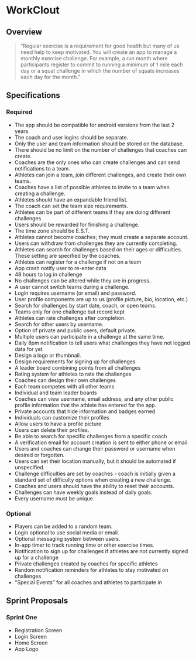 # WorkClout
## Overview
> “Regular exercise is a requirement for good health but many of us need help to keep motivated. You will create an app to manage a monthly exercise challenge. For example, a run month where participants register to commit to running a minimum of 1 mile each day or a squat challenge in which the number of squats increases each day for the month.”

## Specifications
### Required
* The app should be compatible for android versions from the last 2 years.
* The coach and user logins should be separate.
* Only the user and team information should be stored on the database.
* There should be no limit on the number of challenges that coaches can create.
* Coaches are the only ones who can create challenges and can send notifications to a team.
* Athletes can join a team, join different challenges, and create their own teams.
* Coaches have a list of possible athletes to invite to a team when creating a challenge.
* Athletes should have an expandable friend list.
* The coach can set the team size requirements.
* Athletes can be part of different teams if they are doing different challenges 
* Users should be rewarded for finishing a challenge.
* The time zone should be E.S.T.
* Athletes cannot become coaches; they must create a separate account.
* Users can withdraw from challenges they are currently completing.
* Athletes can search for challenges based on their ages or difficulties. These setting are specified by the coaches.
* Athletes can register for a challenge if not on a team
* App crash notify user to re-enter data
* 48 hours to log in challenge
* No challenges can be altered while they are in progress.
* A user cannot switch teams during a challenge.
* Login requires username (or email) and password.
* User profile components are up to us (profile picture, bio, location, etc.)
* Search for challenges by start date, coach, or open teams.
* Teams only for one challenge but record kept
* Athletes can rate challenges after completion.
* Search for other users by username.
* Option of private and public users, default private.
* Multiple users can participate in a challenge at the same time.
* Daily 8pm notification to tell users what challenges they have not logged data for yet
* Design a logo or thumbnail.
* Design requirements for signing up for challenges
* A leader board combining points from all challenges
* Rating system for athletes to rate the challenges
* Coaches can design their own challenges
* Each team competes with all other teams
* Individual and team leader boards
* Coaches can view username, email address, and any other public profile information that the athlete has entered for the app.
* Private accounts that hide information and badges earned
* Individuals can customize their profiles
* Allow users to have a profile picture
* Users can delete their profiles.
* Be able to search for specific challenges from a specific coach
* A verification email for account creation is sent to either phone or email
* Users and coaches can change their password or username when desired or forgotten.
* Users can set their location manually, but it should be automated if unspecified.
* Challenge difficulties are set by coaches - coach is initially given a standard set of difficulty options when creating a new challenge.
* Coaches and users should have the ability to reset their accounts.
* Challenges can have weekly goals instead of daily goals.
* Every username must be unique.
### Optional
* Players can be added to a random team.
* Login optional to use social media or email.
* Optional messaging system between users.
* In-app timer to track running time or other exercise times.
* Notification to sign up for challenges if athletes are not currently signed up for a challenge
* Private challenges created by coaches for specific athletes
* Random notification reminders for athletes to stay motivated on challenges
* "Special Events” for all coaches and athletes to participate in
## Sprint Proposals
### Sprint One
* Registration Screen
* Login Screen
* Home Screen
* App Logo

